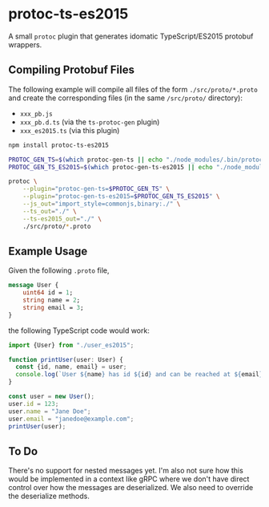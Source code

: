 # protoc-ts-es2015
A small `protoc` plugin that generates idomatic TypeScript/ES2015 protobuf wrappers.

## Compiling Protobuf Files
The following example will compile all files of the form `./src/proto/*.proto` and
create the corresponding files (in the same `/src/proto/` directory):
* `xxx_pb.js`
* `xxx_pb.d.ts` (via the `ts-protoc-gen` plugin)
* `xxx_es2015.ts` (via this plugin)

```bash
npm install protoc-ts-es2015

PROTOC_GEN_TS=$(which protoc-gen-ts || echo "./node_modules/.bin/protoc-gen-ts")
PROTOC_GEN_TS_ES2015=$(which protoc-gen-ts-es2015 || echo "./node_modules/.bin/protoc-gen-ts-es2015")

protoc \
    --plugin="protoc-gen-ts=$PROTOC_GEN_TS" \
    --plugin="protoc-gen-ts-es2015=$PROTOC_GEN_TS_ES2015" \
    --js_out="import_style=commonjs,binary:./" \
    --ts_out="./" \
    --ts-es2015_out="./" \
    ./src/proto/*.proto
```

## Example Usage
Given the following `.proto` file,
```proto
message User {
    uint64 id = 1;
    string name = 2;
    string email = 3;
}
```
the following TypeScript code would work:
```ts
import {User} from "./user_es2015";

function printUser(user: User) {
  const {id, name, email} = user;
  console.log(`User ${name} has id ${id} and can be reached at ${email}.`);
}

const user = new User();
user.id = 123;
user.name = "Jane Doe";
user.email = "janedoe@example.com";
printUser(user);
```

## To Do
There's no support for nested messages yet.
I'm also not sure how this would be implemented in a context like gRPC where
we don't have direct control over how the messages are deserialized.
We also need to override the deserialize methods.
